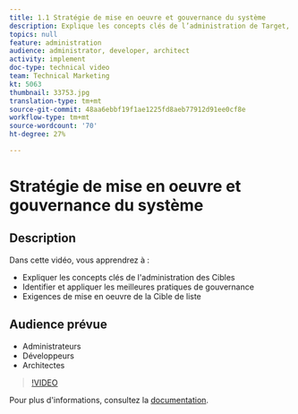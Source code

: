 ```yaml
---
title: 1.1 Stratégie de mise en oeuvre et gouvernance du système
description: Explique les concepts clés de l’administration de Target, identifie et applique les bonnes pratiques en termes de gouvernance, liste les configurations requises pour l’implémentation de Target
topics: null
feature: administration
audience: administrator, developer, architect
activity: implement
doc-type: technical video
team: Technical Marketing
kt: 5063
thumbnail: 33753.jpg
translation-type: tm+mt
source-git-commit: 48aa6ebbf19f1ae1225fd8aeb77912d91ee0cf8e
workflow-type: tm+mt
source-wordcount: '70'
ht-degree: 27%

---
```



# Stratégie de mise en oeuvre et gouvernance du système

## Description

Dans cette vidéo, vous apprendrez à :

* Expliquer les concepts clés de l&#39;administration des Cibles
* Identifier et appliquer les meilleures pratiques de gouvernance
* Exigences de mise en oeuvre de la Cible de liste

## Audience prévue

* Administrateurs
* Développeurs
* Architectes

>[!VIDEO](https://video.tv.adobe.com/v/33753/?quality=12)

Pour plus d&#39;informations, consultez la [documentation](https://docs.adobe.com/content/help/en/target/using/administer/administrating-target.html).
